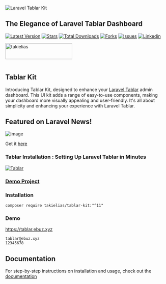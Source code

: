 ![Laravel Tablar Kit](https://github.com/takielias/tablar-kit/assets/38932580/aeee400c-5d31-419a-b864-d12c6902e009)

## The Elegance of Laravel Tablar Dashboard

[![Latest Version](https://img.shields.io/packagist/v/takielias/tablar-kit?color=blue&label=release&style=for-the-badge)](https://packagist.org/packages/takielias/tablar-kit)
[![Stars](https://img.shields.io/github/stars/takielias/tablar-kit?color=rgb%2806%20189%20248%29&label=stars&style=for-the-badge)](https://packagist.org/packages/takielias/tablar-kit)
[![Total Downloads](https://img.shields.io/packagist/dt/takielias/tablar-kit.svg?color=rgb%28249%20115%2022%29&style=for-the-badge)](https://packagist.org/packages/takielias/tablar-kit)
[![Forks](https://img.shields.io/github/forks/takielias/tablar-kit?color=rgb%28134%20115%2022%29&style=for-the-badge)](https://packagist.org/packages/takielias/tablar-kit)
[![Issues](https://img.shields.io/github/issues/takielias/tablar-kit?color=rgb%28134%20239%20128%29&style=for-the-badge)](https://packagist.org/packages/takielias/tablar-kit)
[![Linkedin](https://img.shields.io/badge/-LinkedIn-black.svg?logo=linkedin&color=rgba(235%2068%2050)&style=for-the-badge)](https://linkedin.com/in/takielias)



<a href="https://www.buymeacoffee.com/takielias" target="_blank"> <img align="left" src="https://cdn.buymeacoffee.com/buttons/v2/default-yellow.png" height="50" width="210" alt="takielias" /></a>

<br/>
<br/>

<!-- PROJECT LOGO -->

<p align="center">

<br/> 

## Tablar Kit

Introducing Tablar Kit, designed to enhance your [Laravel Tablar](https://github.com/takielias/tablar) admin dashboard. This UI kit adds a range of easy-to-use
components, making your dashboard more visually appealing and user-friendly. It's all about simplicity and enhancing
your experience with Laravel Tablar.

## Featured on Laravel News!
![image](https://github.com/takielias/tablar-kit/assets/38932580/bf7bec96-950f-4989-ba9d-8a7c43e318be)

Get it [here](https://laravel-news.com/tablar-kit)

### Tablar Installation : Setting Up Laravel Tablar in Minutes

[![Tablar](https://img.youtube.com/vi/ka26mSdmvIQ/0.jpg)](https://www.youtube.com/watch?v=ka26mSdmvIQ)

### [Demo Project](https://github.com/takielias/tablar-demo-project)

### Installation

```shell
composer require takielias/tablar-kit:"^11"
```

### Demo

https://tablar.ebuz.xyz

```shell
tablar@ebuz.xyz
12345678
```

## Documentation

For step-by-step instructions on installation and usage, check out the [documentation](https://tablar.ebuz.xyz/docs/4.0/tablar-kit)

<br>

<!-- MARKDOWN LINKS & IMAGES -->
<!-- https://www.markdownguide.org/basic-syntax/#reference-style-links -->

[contributors-shield]: https://img.shields.io/github/contributors/takielias/tablar-kit.svg?style=flat-square

[contributors-url]: https://github.com/takielias/tablar-kit/graphs/contributors

[forks-shield]: https://img.shields.io/github/forks/takielias/tablar-kit.svg?style=flat-square

[forks-url]: https://github.com/takielias/tablar-kit/network/members

[stars-shield]: https://img.shields.io/github/stars/takielias/tablar-kit.svg?style=flat-square

[stars-url]: https://github.com/takielias/tablar-kit/stargazers

[issues-shield]: https://img.shields.io/github/issues/takielias/tablar-kit.svg?style=flat-square

[issues-url]: https://github.com/takielias/tablar-kit/issues

[license-shield]: https://img.shields.io/github/license/takielias/tablar-kit.svg?style=flat-square

[license-url]: https://github.com/takielias/tablar-kit/blob/master/LICENSE.txt

[linkedin-shield]: https://img.shields.io/badge/-LinkedIn-black.svg?style=flat-square&logo=linkedin&colorB=555

[linkedin-url]: https://linkedin.com/in/takielias

[product-screenshot]: images/screenshot.png

[ico-version]: https://img.shields.io/packagist/v/takielias/tablar-kit.svg?style=flat-square

[ico-downloads]: https://img.shields.io/packagist/dt/takielias/tablar-kit.svg?style=flat-square

[link-packagist]: https://packagist.org/packages/takielias/tablar-kit

[link-downloads]: https://packagist.org/packages/takielias/tablar-kit

[link-author]: https://github.com/takielias

